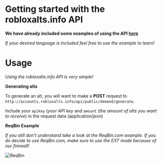 # Getting started with the robloxalts.info API
**We have already included some examples of using the API [here](https://github.com/IlIlIllIIlI/robloxalts-public/tree/main/api-examples)**

*If your desired language is included feel free to use the example to learn!*



# Usage

*Using the robloxalts.info API is very simple!*

**Generating alts**

To generate an alt, you will want to make a **POST** request to `http://accounts.robloxalts.info/api/public/demand/generate`.

Include your `apikey` (*your API key* and `amount` (*the amount of alts you want to receive*) in the request data (application/json)

**ReqBin Example**

*If you still don't understand take a look at the ReqBin.com example. If you do decide to use ReqBin.com, make sure to use the EXT mode because of our firewall!*

![ReqBin](https://media.discordapp.net/attachments/947930791432818802/959530072849666068/unknown.png)
